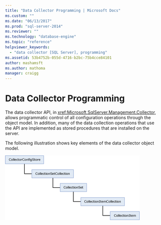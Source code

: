 ```yaml
---
title: "Data Collector Programming | Microsoft Docs"
ms.custom: ""
ms.date: "06/13/2017"
ms.prod: "sql-server-2014"
ms.reviewer: ""
ms.technology: "database-engine"
ms.topic: "reference"
helpviewer_keywords: 
  - "data collector [SQL Server], programming"
ms.assetid: 53b4752b-055d-4716-b2bc-75b4cce84101
author: mashamsft
ms.author: mathoma
manager: craigg
---
```

# Data Collector Programming
  The data collector API, in <xref:Microsoft.SqlServer.Management.Collector>, allows programmatic control of all configuration operations through the object model. In addition, many of the data collection operations that use the API are implemented as stored procedures that are installed on the server.

 The following illustration shows key elements of the data collector object model.

 ![The Data Collector Object Model](../../../2014/database-engine/dev-guide/media/dc-objectmodel.gif "The Data Collector Object Model")


